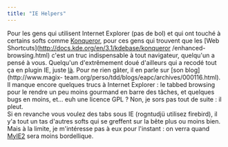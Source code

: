 ```yaml
---
title: "IE Helpers"
---
```


Pour les gens qui utilisent Internet Explorer (pas de bol) et qui ont touché à
certains softs comme
[Konqueror](http://docs.kde.org/en/HEAD/kdebase/konqueror/), pour ces gens qui
trouvent que les [Web Shortcuts](http://docs.kde.org/en/3.1/kdebase/konqueror
/enhanced-browsing.html) c'est un truc indispensable à tout navigateur,
quelqu'un a pensé à vous. Quelqu'un d'extrêmement doué d'ailleurs qui a recodé
tout ça en plugin IE, juste [là](http://iehelpers.sf.net). Pour ne rien gâter,
il en parle sur [son blog](http://www.magix-
team.org/perso/tdd/blogs/eapc/archives/000116.html). Il manque encore quelques
trucs à Internet Explorer : le tabbed browsing pour le rendre un peu moins
gourmand en barre des tâches, et quelques bugs en moins, et... euh une licence
GPL ? Non, je sors pas tout de suite : il pleut.  
Si en revanche vous voulez des tabs sous IE (rogntudjü utilisez firebird), il
y'a tout un tas d'autres softs qui se greffent sur la bête plus ou moins bien.
Mais à la limite, je m'intéresse pas à eux pour l'instant : on verra quand
[MyIE2](http://www.ldfa.firstream.net/html_fr/home.htm) sera moins
bordellique.

